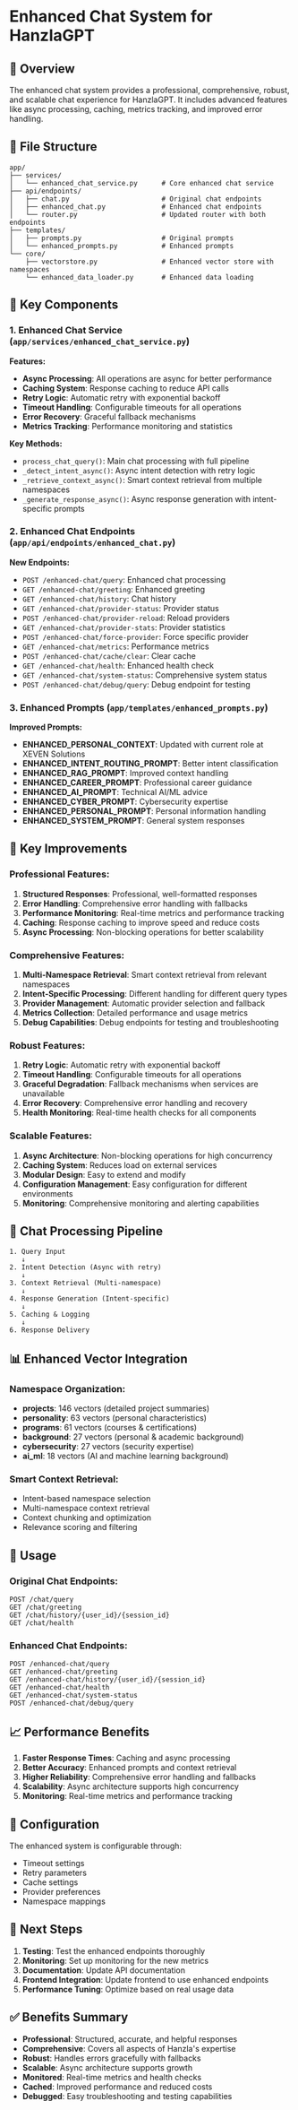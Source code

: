 # Enhanced Chat System for HanzlaGPT

## 🚀 **Overview**

The enhanced chat system provides a professional, comprehensive, robust, and scalable chat experience for HanzlaGPT. It includes advanced features like async processing, caching, metrics tracking, and improved error handling.

## 📁 **File Structure**

```
app/
├── services/
│   └── enhanced_chat_service.py      # Core enhanced chat service
├── api/endpoints/
│   ├── chat.py                       # Original chat endpoints
│   ├── enhanced_chat.py              # Enhanced chat endpoints
│   └── router.py                     # Updated router with both endpoints
├── templates/
│   ├── prompts.py                    # Original prompts
│   └── enhanced_prompts.py           # Enhanced prompts
└── core/
    ├── vectorstore.py                # Enhanced vector store with namespaces
    └── enhanced_data_loader.py       # Enhanced data loading
```

## 🔧 **Key Components**

### 1. **Enhanced Chat Service** (`app/services/enhanced_chat_service.py`)

**Features:**
- **Async Processing**: All operations are async for better performance
- **Caching System**: Response caching to reduce API calls
- **Retry Logic**: Automatic retry with exponential backoff
- **Timeout Handling**: Configurable timeouts for all operations
- **Error Recovery**: Graceful fallback mechanisms
- **Metrics Tracking**: Performance monitoring and statistics

**Key Methods:**
- `process_chat_query()`: Main chat processing with full pipeline
- `_detect_intent_async()`: Async intent detection with retry logic
- `_retrieve_context_async()`: Smart context retrieval from multiple namespaces
- `_generate_response_async()`: Async response generation with intent-specific prompts

### 2. **Enhanced Chat Endpoints** (`app/api/endpoints/enhanced_chat.py`)

**New Endpoints:**
- `POST /enhanced-chat/query`: Enhanced chat processing
- `GET /enhanced-chat/greeting`: Enhanced greeting
- `GET /enhanced-chat/history`: Chat history
- `GET /enhanced-chat/provider-status`: Provider status
- `POST /enhanced-chat/provider-reload`: Reload providers
- `GET /enhanced-chat/provider-stats`: Provider statistics
- `POST /enhanced-chat/force-provider`: Force specific provider
- `GET /enhanced-chat/metrics`: Performance metrics
- `POST /enhanced-chat/cache/clear`: Clear cache
- `GET /enhanced-chat/health`: Enhanced health check
- `GET /enhanced-chat/system-status`: Comprehensive system status
- `POST /enhanced-chat/debug/query`: Debug endpoint for testing

### 3. **Enhanced Prompts** (`app/templates/enhanced_prompts.py`)

**Improved Prompts:**
- **ENHANCED_PERSONAL_CONTEXT**: Updated with current role at XEVEN Solutions
- **ENHANCED_INTENT_ROUTING_PROMPT**: Better intent classification
- **ENHANCED_RAG_PROMPT**: Improved context handling
- **ENHANCED_CAREER_PROMPT**: Professional career guidance
- **ENHANCED_AI_PROMPT**: Technical AI/ML advice
- **ENHANCED_CYBER_PROMPT**: Cybersecurity expertise
- **ENHANCED_PERSONAL_PROMPT**: Personal information handling
- **ENHANCED_SYSTEM_PROMPT**: General system responses

## 🎯 **Key Improvements**

### **Professional Features:**
1. **Structured Responses**: Professional, well-formatted responses
2. **Error Handling**: Comprehensive error handling with fallbacks
3. **Performance Monitoring**: Real-time metrics and performance tracking
4. **Caching**: Response caching to improve speed and reduce costs
5. **Async Processing**: Non-blocking operations for better scalability

### **Comprehensive Features:**
1. **Multi-Namespace Retrieval**: Smart context retrieval from relevant namespaces
2. **Intent-Specific Processing**: Different handling for different query types
3. **Provider Management**: Automatic provider selection and fallback
4. **Metrics Collection**: Detailed performance and usage metrics
5. **Debug Capabilities**: Debug endpoints for testing and troubleshooting

### **Robust Features:**
1. **Retry Logic**: Automatic retry with exponential backoff
2. **Timeout Handling**: Configurable timeouts for all operations
3. **Graceful Degradation**: Fallback mechanisms when services are unavailable
4. **Error Recovery**: Comprehensive error handling and recovery
5. **Health Monitoring**: Real-time health checks for all components

### **Scalable Features:**
1. **Async Architecture**: Non-blocking operations for high concurrency
2. **Caching System**: Reduces load on external services
3. **Modular Design**: Easy to extend and modify
4. **Configuration Management**: Easy configuration for different environments
5. **Monitoring**: Comprehensive monitoring and alerting capabilities

## 🔄 **Chat Processing Pipeline**

```
1. Query Input
   ↓
2. Intent Detection (Async with retry)
   ↓
3. Context Retrieval (Multi-namespace)
   ↓
4. Response Generation (Intent-specific)
   ↓
5. Caching & Logging
   ↓
6. Response Delivery
```

## 📊 **Enhanced Vector Integration**

### **Namespace Organization:**
- **projects**: 146 vectors (detailed project summaries)
- **personality**: 63 vectors (personal characteristics)
- **programs**: 61 vectors (courses & certifications)
- **background**: 27 vectors (personal & academic background)
- **cybersecurity**: 27 vectors (security expertise)
- **ai_ml**: 18 vectors (AI and machine learning background)

### **Smart Context Retrieval:**
- Intent-based namespace selection
- Multi-namespace context retrieval
- Context chunking and optimization
- Relevance scoring and filtering

## 🚀 **Usage**

### **Original Chat Endpoints:**
```
POST /chat/query
GET /chat/greeting
GET /chat/history/{user_id}/{session_id}
GET /chat/health
```

### **Enhanced Chat Endpoints:**
```
POST /enhanced-chat/query
GET /enhanced-chat/greeting
GET /enhanced-chat/history/{user_id}/{session_id}
GET /enhanced-chat/health
GET /enhanced-chat/system-status
POST /enhanced-chat/debug/query
```

## 📈 **Performance Benefits**

1. **Faster Response Times**: Caching and async processing
2. **Better Accuracy**: Enhanced prompts and context retrieval
3. **Higher Reliability**: Comprehensive error handling and fallbacks
4. **Scalability**: Async architecture supports high concurrency
5. **Monitoring**: Real-time metrics and performance tracking

## 🔧 **Configuration**

The enhanced system is configurable through:
- Timeout settings
- Retry parameters
- Cache settings
- Provider preferences
- Namespace mappings

## 🎯 **Next Steps**

1. **Testing**: Test the enhanced endpoints thoroughly
2. **Monitoring**: Set up monitoring for the new metrics
3. **Documentation**: Update API documentation
4. **Frontend Integration**: Update frontend to use enhanced endpoints
5. **Performance Tuning**: Optimize based on real usage data

## ✅ **Benefits Summary**

- **Professional**: Structured, accurate, and helpful responses
- **Comprehensive**: Covers all aspects of Hanzla's expertise
- **Robust**: Handles errors gracefully with fallbacks
- **Scalable**: Async architecture supports growth
- **Monitored**: Real-time metrics and health checks
- **Cached**: Improved performance and reduced costs
- **Debugged**: Easy troubleshooting and testing capabilities
